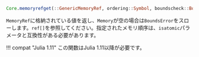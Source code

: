 ```julia
Core.memoryrefget(::GenericMemoryRef, ordering::Symbol, boundscheck::Bool)
```

`MemoryRef`に格納されている値を返し、`Memory`が空の場合は`BoundsError`をスローします。`ref[]`を参照してください。指定されたメモリ順序は、`isatomic`パラメータと互換性がある必要があります。

!!! compat "Julia 1.11"
    この関数はJulia 1.11以降が必要です。

